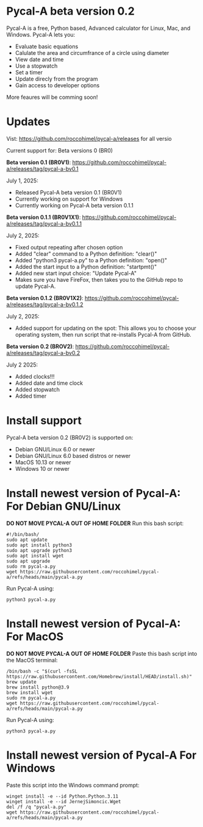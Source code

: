 # Pycal-A beta version 0.2
Pycal-A is a free, Python based, Advanced calculator for Linux, Mac, and Windows. Pycal-A lets you:
- Evaluate basic equations
- Calulate the area and circumfrance of a circle using diameter
- View date and time
- Use a stopwatch
- Set a timer
- Update direcly from the program
- Gain access to developer options

More feaures will be comming soon!
# Updates
Vist: https://github.com/roccohimel/pycal-a/releases   for all versio

Current support for: Beta versions 0 (BR0)

**Beta version 0.1 (BR0V1)**: https://github.com/roccohimel/pycal-a/releases/tag/pycal-a-bv0.1

July 1, 2025:
  - Released Pycal-A beta version 0.1 (BR0V1)
  - Currently working on support for Windows
  - Currently working on Pycal-A beta version 0.1.1

**Beta version 0.1.1 (BR0V1X1)**: https://github.com/roccohimel/pycal-a/releases/tag/pycal-a-bv0.1.1

July 2, 2025:
  - Fixed output repeating after chosen option
  - Added "clear" command to a Python definition: "clear()"
  - Added "python3 pycal-a.py" to a Python definition: "open()"
  - Added the start input to a Python definition: "startpmt()"
  - Added new start input choice: "Update Pycal-A"
  - Makes sure you have FireFox, then takes you to the GitHub repo to update Pycal-A.

**Beta version 0.1.2 (BR0V1X2)**: https://github.com/roccohimel/pycal-a/releases/tag/pycal-a-bv0.1.2

July 2, 2025:
- Added support for updating on the spot:
  This allows you to choose your operating system, then run script that re-installs Pycal-A from GitHub.

**Beta version 0.2 (BROV2)**: https://github.com/roccohimel/pycal-a/releases/tag/pycal-a-bv0.2

July 2 2025:
- Added clocks!!!
- Added date and time clock
- Added stopwatch
- Added timer

# Install support
Pycal-A beta version 0.2 (BR0V2) is supported on:
- Debian GNU/Linux 6.0 or newer
- Debian GNU/Linux 6.0 based distros or newer
- MacOS 10.13 or newer
- Windows 10 or newer
# Install newest version of Pycal-A: For Debian GNU/Linux
**DO NOT MOVE PYCAL-A OUT OF HOME FOLDER**
Run this bash script:
```
#!/bin/bash/
sudo apt update
sudo apt install python3
sudo apt upgrade python3
sudo apt install wget
sudo apt upgrade 
sudo rm pycal-a.py
wget https://raw.githubusercontent.com/roccohimel/pycal-a/refs/heads/main/pycal-a.py
```
Run Pycal-A using:
```
python3 pycal-a.py
```
# Install newest version of Pycal-A: For MacOS
**DO NOT MOVE PYCAL-A OUT OF HOME FOLDER**
Paste this bash script into the MacOS terminal:
```
/bin/bash -c "$(curl -fsSL https://raw.githubusercontent.com/Homebrew/install/HEAD/install.sh)"
brew update
brew install python@3.9
brew install wget
sudo rm pycal-a.py
wget https://raw.githubusercontent.com/roccohimel/pycal-a/refs/heads/main/pycal-a.py
```
Run Pycal-A using:
```
python3 pycal-a.py
```
# Install newest version of Pycal-A For Windows
Paste this script into the Windows command prompt:
```
winget install -e --id Python.Python.3.11
winget install -e --id JernejSimoncic.Wget
del /f /q "pycal-a.py"
wget https://raw.githubusercontent.com/roccohimel/pycal-a/refs/heads/main/pycal-a.py
```
